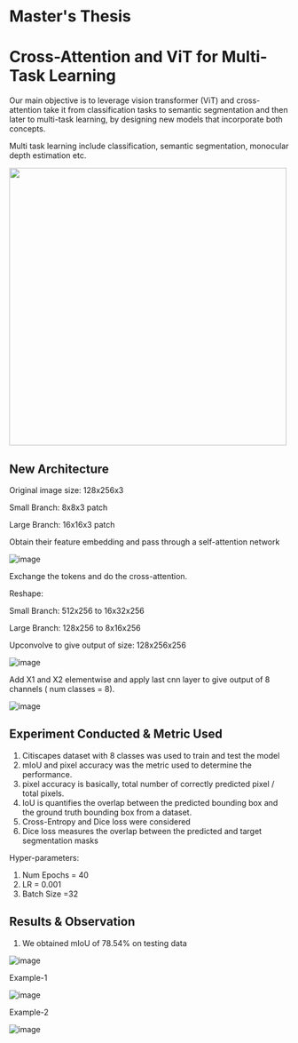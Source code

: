 # Master's Thesis

# Cross-Attention and ViT for Multi-Task Learning

Our main objective is to leverage vision transformer (ViT) and cross-attention take it from classification tasks to semantic segmentation and then later to multi-task learning, by designing new models that incorporate both concepts.

Multi task learning include classification, semantic segmentation, monocular depth estimation etc.

<img src="https://github.com/badal091/Master_Thesis/assets/103456016/3555dda8-0f75-45bf-a1bc-bf4e3b742fc8" width="500" height="500" />


## New Architecture
Original image size: 128x256x3

Small Branch: 8x8x3 patch 

Large Branch: 16x16x3 patch

Obtain their feature embedding and pass through a self-attention network

![image](https://github.com/badal091/Master_Thesis/assets/103456016/2bd8993c-f0d7-4929-924a-116bd66a8dc2)



Exchange the tokens and do the cross-attention.

Reshape:

Small Branch: 512x256 to 16x32x256

Large Branch: 128x256 to 8x16x256

Upconvolve to give output of size: 128x256x256

![image](https://github.com/badal091/Master_Thesis/assets/103456016/69aa09c6-8d7e-474a-9486-93596ca9b6c6)





Add X1 and X2 elementwise and apply last cnn layer to give output of 8 channels ( num classes = 8).

![image](https://github.com/badal091/Master_Thesis/assets/103456016/a4b18d36-3402-4734-b201-a5b74ad7da36)

## Experiment Conducted & Metric Used

1. Citiscapes dataset with 8 classes was used to train and test the model
2. mIoU and pixel accuracy was the metric used to determine the performance.
3. pixel accuracy is basically, total number of correctly predicted pixel / total pixels.
4. IoU is quantifies the overlap between the predicted bounding box and the ground truth bounding box from a dataset.
5. Cross-Entropy and Dice loss were considered
6. Dice loss measures the overlap between the predicted and target segmentation masks

Hyper-parameters:

1. Num Epochs = 40
2. LR = 0.001
3. Batch Size =32

## Results & Observation

1. We obtained mIoU of 78.54% on testing data

![image](https://github.com/badal091/Master_Thesis/assets/103456016/9b76b077-5b5f-4cf2-a4cd-3f2acb4cebed)

Example-1

![image](https://github.com/badal091/Master_Thesis/assets/103456016/0e5e66f6-55af-409b-9b95-c0cd07089a27)

Example-2

![image](https://github.com/badal091/Master_Thesis/assets/103456016/d3c27ca8-9531-4f1c-a847-a5533ee5cf44)

